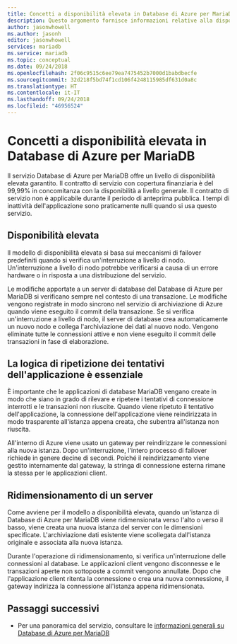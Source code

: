 ```yaml
---
title: Concetti a disponibilità elevata in Database di Azure per MariaDB
description: Questo argomento fornisce informazioni relative alla disponibilità elevata quando si usa Database di Azure per MariaDB
author: jasonwhowell
ms.author: jasonh
editor: jasonwhowell
services: mariadb
ms.service: mariadb
ms.topic: conceptual
ms.date: 09/24/2018
ms.openlocfilehash: 2f06c9515c6ee79ea7475452b7000d1babdbecfe
ms.sourcegitcommit: 32d218f5bd74f1cd106f4248115985df631d0a8c
ms.translationtype: HT
ms.contentlocale: it-IT
ms.lasthandoff: 09/24/2018
ms.locfileid: "46956524"
---
```

# <a name="high-availability-concepts-in-azure-database-for-mariadb"></a>Concetti a disponibilità elevata in Database di Azure per MariaDB
Il servizio Database di Azure per MariaDB offre un livello di disponibilità elevata garantito. Il contratto di servizio con copertura finanziaria è del 99,99% in concomitanza con la disponibilità a livello generale. Il contratto di servizio non è applicabile durante il periodo di anteprima pubblica. I tempi di inattività dell'applicazione sono praticamente nulli quando si usa questo servizio.

## <a name="high-availability"></a>Disponibilità elevata
Il modello di disponibilità elevata si basa sui meccanismi di failover predefiniti quando si verifica un'interruzione a livello di nodo. Un'interruzione a livello di nodo potrebbe verificarsi a causa di un errore hardware o in risposta a una distribuzione del servizio.

Le modifiche apportate a un server di database del Database di Azure per MariaDB si verificano sempre nel contesto di una transazione. Le modifiche vengono registrate in modo sincrono nel servizio di archiviazione di Azure quando viene eseguito il commit della transazione. Se si verifica un'interruzione a livello di nodo, il server di database crea automaticamente un nuovo nodo e collega l'archiviazione dei dati al nuovo nodo. Vengono eliminate tutte le connessioni attive e non viene eseguito il commit delle transazioni in fase di elaborazione.

## <a name="application-retry-logic-is-essential"></a>La logica di ripetizione dei tentativi dell'applicazione è essenziale
È importante che le applicazioni di database MariaDB vengano create in modo che siano in grado di rilevare e ripetere i tentativi di connessione interrotti e le transazioni non riuscite. Quando viene ripetuto il tentativo dell'applicazione, la connessione dell'applicazione viene reindirizzata in modo trasparente all'istanza appena creata, che subentra all'istanza non riuscita.

All'interno di Azure viene usato un gateway per reindirizzare le connessioni alla nuova istanza. Dopo un'interruzione, l'intero processo di failover richiede in genere decine di secondi. Poiché il reindirizzamento viene gestito internamente dal gateway, la stringa di connessione esterna rimane la stessa per le applicazioni client.

## <a name="scaling-up-or-down"></a>Ridimensionamento di un server
Come avviene per il modello a disponibilità elevata, quando un'istanza di Database di Azure per MariaDB viene ridimensionata verso l'alto o verso il basso, viene creata una nuova istanza del server con le dimensioni specificate. L'archiviazione dati esistente viene scollegata dall'istanza originale e associata alla nuova istanza.

Durante l'operazione di ridimensionamento, si verifica un'interruzione delle connessioni al database. Le applicazioni client vengono disconnesse e le transazioni aperte non sottoposte a commit vengono annullate. Dopo che l'applicazione client ritenta la connessione o crea una nuova connessione, il gateway indirizza la connessione all'istanza appena ridimensionata.

## <a name="next-steps"></a>Passaggi successivi
- Per una panoramica del servizio, consultare le [informazioni generali su Database di Azure per MariaDB](overview.md)

